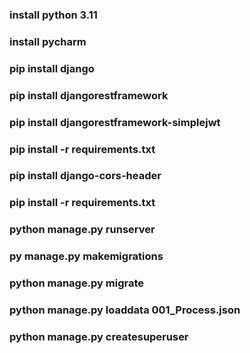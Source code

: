 ### install python 3.11
### install pycharm
### pip install django
### pip install djangorestframework
### pip install djangorestframework-simplejwt
### pip install -r requirements.txt
### pip install django-cors-header
### pip install -r requirements.txt
###  python manage.py runserver
### py manage.py makemigrations
### python manage.py migrate
### python manage.py loaddata 001_Process.json
### python manage.py createsuperuser
